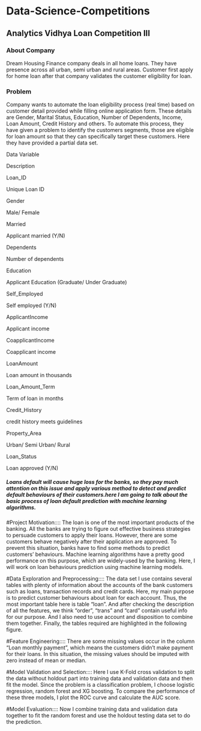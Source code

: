 # Data-Science-Competitions
## Analytics Vidhya Loan Competition III

### About Company
Dream Housing Finance company deals in all home loans. They have presence across all urban, semi urban and rural areas. Customer first apply for home loan after that company validates the customer eligibility for loan.

### Problem
Company wants to automate the loan eligibility process (real time) based on customer detail provided while filling online application form. These details are Gender, Marital Status, Education, Number of Dependents, Income, Loan Amount, Credit History and others. To automate this process, they have given a problem to identify the customers segments, those are eligible for loan amount so that they can specifically target these customers. Here they have provided a partial data set.

Data
Variable

Description

Loan_ID

Unique Loan ID

Gender

Male/ Female

Married

Applicant married (Y/N)

Dependents

Number of dependents

Education

Applicant Education (Graduate/ Under Graduate)

Self_Employed

Self employed (Y/N)

ApplicantIncome

Applicant income

CoapplicantIncome

Coapplicant income

LoanAmount

Loan amount in thousands

Loan_Amount_Term

Term of loan in months

Credit_History

credit history meets guidelines

Property_Area

Urban/ Semi Urban/ Rural

Loan_Status

Loan approved (Y/N)

##### Loans default will cause huge loss for the banks, so they pay much attention on this issue and apply various method to detect and predict default behaviours of their customers.here I am going to talk about the basic process of loan default prediction with machine learning algorithms.

#Project Motivation::::
The loan is one of the most important products of the banking. All the banks are trying to figure out effective business strategies to persuade customers to apply their loans. However, there are some customers behave negatively after their application are approved. To prevent this situation, banks have to find some methods to predict customers’ behaviours. Machine learning algorithms have a pretty good performance on this purpose, which are widely-used by the banking. Here, I will work on loan behaviours prediction using machine learning models.

#Data Exploration and Preprocessing::::
The data set I use contains several tables with plenty of information about the accounts of the bank customers such as loans, transaction records and credit cards. Here, my main purpose is to predict customer behaviours about loan for each account. Thus, the most important table here is table “loan”. And after checking the description of all the features, we think “order”, “trans” and “card” contain useful info for our purpose. And I also need to use account and disposition to combine them together. Finally, the tables required are highlighted in the following figure.

#Feature Engineering::::
There are some missing values occur in the column “Loan monthly payment”, which means the customers didn’t make payment for their loans. In this situation, the missing values should be imputed with zero instead of mean or median.

#Model Validation and Selection::::
Here I use K-Fold cross validation to split the data without holdout part into training data and validation data and then fit the model. Since the problem is a classification problem, I choose logistic regression, random forest and XG boosting. To compare the performance of these three models, I plot the ROC curve and calculate the AUC score.

#Model Evaluation::::
Now I combine training data and validation data together to fit the random forest and use the holdout testing data set to do the prediction.
